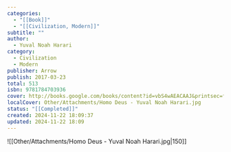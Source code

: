 ```yaml
---
categories:
  - "[[Book]]"
  - "[[Civilization, Modern]]"
subtitle: ""
author:
  - Yuval Noah Harari
category:
  - Civilization
  - Modern
publisher: Arrow
publish: 2017-03-23
total: 513
isbn: 9781784703936
cover: http://books.google.com/books/content?id=vbS4wAEACAAJ&printsec=frontcover&img=1&zoom=1&source=gbs_api
localCover: Other/Attachments/Homo Deus - Yuval Noah Harari.jpg
status: "[[Completed]]"
created: 2024-11-22 18:09:37
updated: 2024-11-22 18:09
---
```


![[Other/Attachments/Homo Deus - Yuval Noah Harari.jpg|150]]